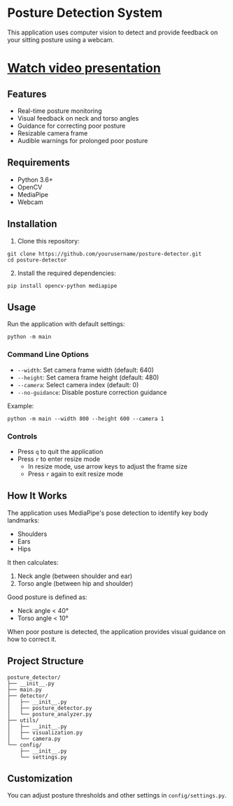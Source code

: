 # Posture Detection System

This application uses computer vision to detect and provide feedback on your sitting posture using a webcam.

# [Watch video presentation](https://www.youtube.com/watch?v=6V_hrUXwh0k&feature=youtu.be)

## Features

- Real-time posture monitoring
- Visual feedback on neck and torso angles
- Guidance for correcting poor posture
- Resizable camera frame
- Audible warnings for prolonged poor posture

## Requirements

- Python 3.6+
- OpenCV
- MediaPipe
- Webcam

## Installation

1. Clone this repository:

```
git clone https://github.com/yourusername/posture-detector.git
cd posture-detector
```

2. Install the required dependencies:

```
pip install opencv-python mediapipe
```

## Usage

Run the application with default settings:

```
python -m main
```

### Command Line Options

- `--width`: Set camera frame width (default: 640)
- `--height`: Set camera frame height (default: 480)
- `--camera`: Select camera index (default: 0)
- `--no-guidance`: Disable posture correction guidance

Example:

```
python -m main --width 800 --height 600 --camera 1
```

### Controls

- Press `q` to quit the application
- Press `r` to enter resize mode
    - In resize mode, use arrow keys to adjust the frame size
    - Press `r` again to exit resize mode

## How It Works

The application uses MediaPipe's pose detection to identify key body landmarks:

- Shoulders
- Ears
- Hips

It then calculates:

1. Neck angle (between shoulder and ear)
2. Torso angle (between hip and shoulder)

Good posture is defined as:

- Neck angle < 40°
- Torso angle < 10°

When poor posture is detected, the application provides visual guidance on how to correct it.

## Project Structure

```
posture_detector/
├── __init__.py
├── main.py
├── detector/
│   ├── __init__.py
│   ├── posture_detector.py
│   └── posture_analyzer.py
├── utils/
│   ├── __init__.py
│   ├── visualization.py
│   └── camera.py
└── config/
    ├── __init__.py
    └── settings.py
```

## Customization

You can adjust posture thresholds and other settings in `config/settings.py`.